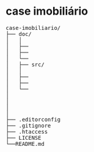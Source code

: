 # case imobiliário


<pre>
case-imobiliario/
├── doc/
│   │             
│   ├──
│   ├──
│   └──
│   ├── src/
│   │             
│   ├──
│   ├──
│   └──
│   
│   
│   
│   
├── .editorconfig  
├── .gitignore 
├── .htaccess
├── LICENSE
└──README.md 
</pre>
